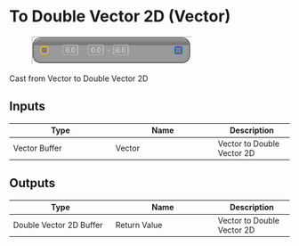 # To Double Vector 2D (Vector)

<div align="left" data-full-width="false">

<figure><img src="To_Double_Vector_2D_(Vector).png" alt=""><figcaption></figcaption></figure>

</div>

Cast from Vector to Double Vector 2D

## Inputs

<table>
<thead><tr><th width="170">Type</th><th width="170">Name</th><th>Description</th></tr></thead>
<tbody>
<tr><td>Vector Buffer</td><td>Vector</td><td>Vector to Double Vector 2D</td></tr>
</tbody>
</table>

## Outputs

<table>
<thead><tr><th width="170">Type</th><th width="170">Name</th><th>Description</th></tr></thead>
<tbody>
<tr><td>Double Vector 2D Buffer</td><td>Return Value</td><td>Vector to Double Vector 2D</td></tr>
</tbody>
</table>